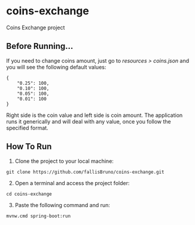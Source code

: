 # coins-exchange
Coins Exchange project

## Before Running...

If you need to change coins amount, just go to *resources > coins.json* and you will see the following default values:
```
{
    "0.25": 100,
    "0.10": 100,
    "0.05": 100,
    "0.01": 100
}
```
Right side is the coin value and left side is coin amount. The application runs it generically and will deal with any value, once you follow the specified format.

## How To Run

1) Clone the project to your local machine:
```
git clone https://github.com/fallisBruno/coins-exchange.git
```
2) Open a terminal and access the project folder:
```
cd coins-exchange
```
3) Paste the following command and run:
```
mvnw.cmd spring-boot:run
```